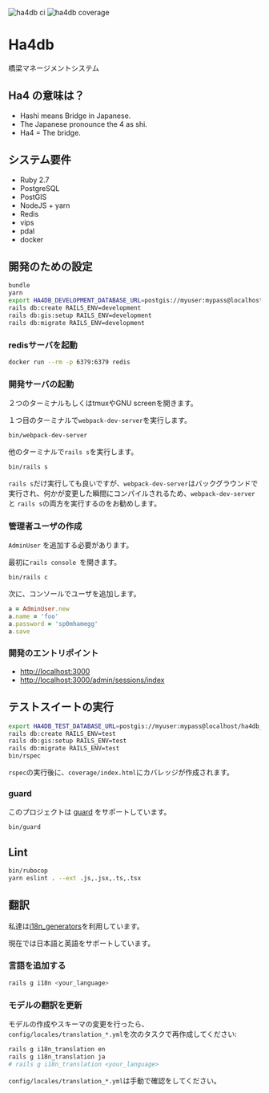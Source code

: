 ![ha4db ci](https://github.com/ha4db/ha4db/workflows/ha4db%20ci/badge.svg)
![ha4db coverage](https://ha4db.github.io/coverage/coverage_badge_total.svg)

# Ha4db

橋梁マネージメントシステム

## Ha4 の意味は？

- Hashi means Bridge in Japanese.
- The Japanese pronounce the 4 as shi.
- Ha4 = The bridge.

## システム要件

- Ruby 2.7
- PostgreSQL
- PostGIS
- NodeJS + yarn
- Redis
- vips
- pdal
- docker

## 開発のための設定

```sh
bundle
yarn
export HA4DB_DEVELOPMENT_DATABASE_URL=postgis://myuser:mypass@localhost/ha4db_development
rails db:create RAILS_ENV=development
rails db:gis:setup RAILS_ENV=development
rails db:migrate RAILS_ENV=development
```

### redisサーバを起動

```sh
docker run --rm -p 6379:6379 redis
```

### 開発サーバの起動

２つのターミナルもしくはtmuxやGNU screenを開きます。

１つ目のターミナルで`webpack-dev-server`を実行します。

```sh
bin/webpack-dev-server
```

他のターミナルで`rails s`を実行します。

```sh
bin/rails s
```

`rails s`だけ実行しても良いですが、`webpack-dev-server`はバックグラウンドで実行され、何かが変更した瞬間にコンパイルされるため、`webpack-dev-server` と `rails s`の両方を実行するのをお勧めします。

### 管理者ユーザの作成

`AdminUser` を追加する必要があります。

最初に`rails console `を開きます。

```sh
bin/rails c
```

次に、コンソールでユーザを追加します。

```ruby
a = AdminUser.new
a.name = 'foo'
a.password = 'sp0mhamegg'
a.save
```

### 開発のエントリポイント

- [http://localhost:3000](http://localhost:3000)
- [http://localhost:3000/admin/sessions/index](http://localhost:3000/admin/sessions/index)

## テストスイートの実行

```sh
export HA4DB_TEST_DATABASE_URL=postgis://myuser:mypass@localhost/ha4db_test
rails db:create RAILS_ENV=test
rails db:gis:setup RAILS_ENV=test
rails db:migrate RAILS_ENV=test
bin/rspec
```

`rspec`の実行後に、`coverage/index.html`にカバレッジが作成されます。

### guard

このプロジェクトは [guard](https://github.com/guard/guard) をサポートしています。

```sh
bin/guard
```

## Lint

```sh
bin/rubocop
yarn eslint . --ext .js,.jsx,.ts,.tsx
```

## 翻訳

私達は[i18n_generators](https://github.com/amatsuda/i18n_generators)を利用しています。

現在では日本語と英語をサポートしています。

### 言語を追加する

```sh
rails g i18n <your_language>
```

### モデルの翻訳を更新

モデルの作成やスキーマの変更を行ったら、`config/locales/translation_*.yml`を次のタスクで再作成してください:

```sh
rails g i18n_translation en
rails g i18n_translation ja
# rails g i18n_translation <your_language>
```

`config/locales/translation_*.yml`は手動で確認をしてください。
